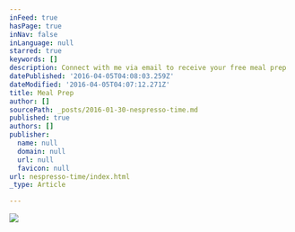 ```yaml
---
inFeed: true
hasPage: true
inNav: false
inLanguage: null
starred: true
keywords: []
description: Connect with me via email to receive your free meal prep .
datePublished: '2016-04-05T04:08:03.259Z'
dateModified: '2016-04-05T04:07:12.271Z'
title: Meal Prep
author: []
sourcePath: _posts/2016-01-30-nespresso-time.md
published: true
authors: []
publisher:
  name: null
  domain: null
  url: null
  favicon: null
url: nespresso-time/index.html
_type: Article

---
```

![](https://s3-us-west-2.amazonaws.com/the-grid-img/p/4894c686fee00aca2300e52c2dae2d12dfcf9d36.jpg)